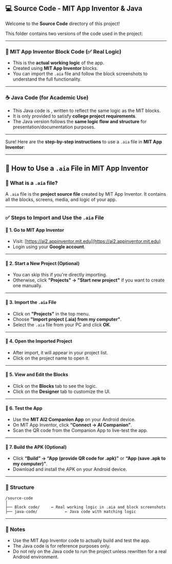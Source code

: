 ## 💻 Source Code - MIT App Inventor & Java

Welcome to the **Source Code** directory of this project!

This folder contains two versions of the code used in the project:

---

### 🧱 MIT App Inventor Block Code (✅ Real Logic)

* This is the **actual working logic** of the app.
* Created using **MIT App Inventor** blocks.
* You can import the `.aia` file and follow the block screenshots to understand the full functionality.

---

### ☕ Java Code (for Academic Use)

* This Java code is , written to reflect the same logic as the MIT blocks.
* It is only provided to satisfy **college project requirements**.
* The Java version follows the **same logic flow and structure** for presentation/documentation purposes.

---

Sure! Here are the **step-by-step instructions** to use a `.aia` file in **MIT App Inventor**:

---

## 🧩 How to Use a `.aia` File in MIT App Inventor

### 📌 What is a `.aia` file?

A `.aia` file is the **project source file** created by MIT App Inventor. It contains all the blocks, screens, media, and logic of your app.

---

### ✅ Steps to Import and Use the `.aia` File

#### 🔹 1. Go to MIT App Inventor

* Visit: [https://ai2.appinventor.mit.edu](https://ai2.appinventor.mit.edu)
* Login using your **Google account**.

---

#### 🔹 2. Start a New Project (Optional)

* You can skip this if you're directly importing.
* Otherwise, click **"Projects" → "Start new project"** if you want to create one manually.

---

#### 🔹 3. Import the `.aia` File

* Click on **"Projects"** in the top menu.
* Choose **"Import project (.aia) from my computer"**.
* Select the `.aia` file from your PC and click **OK**.

---

#### 🔹 4. Open the Imported Project

* After import, it will appear in your project list.
* Click on the project name to open it.

---

#### 🔹 5. View and Edit the Blocks

* Click on the **Blocks** tab to see the logic.
* Click on the **Designer** tab to customize the UI.

---

#### 🔹 6. Test the App

* Use the **MIT AI2 Companion App** on your Android device.
* On MIT App Inventor, click **“Connect → AI Companion”**.
* Scan the QR code from the Companion App to live-test the app.

---

#### 🔹 7. Build the APK (Optional)

* Click **“Build” → “App (provide QR code for .apk)”** or **“App (save .apk to my computer)”**.
* Download and install the APK on your Android device.

---

### 📂 Structure

```
/source-code
│
├── Block code/     ← Real working logic in .aia and block screenshots
├── java-code/            ← Java code with matching logic
```

---

### 📌 Notes

* Use the MIT App Inventor code to actually build and test the app.
* The Java code is for reference purposes only.
* Do not rely on the Java code to run the project unless rewritten for a real Android environment.
